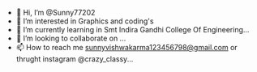 - 👋 Hi, I’m @Sunny77202
- 👀 I’m interested in Graphics and coding's  
- 🌱 I’m currently learning in Smt Indira Gandhi College Of Engineering...
- 💞️ I’m looking to collaborate on ...
- 📫 How to reach me sunnyvishwakarma123456798@gmail.com or thrught instagram @crazy_classy...

<!---
Sunny77202/Sunny77202 is a ✨ special ✨ repository because its `README.md` (this file) appears on your GitHub profile.
You can click the Preview link to take a look at your changes.
--->
